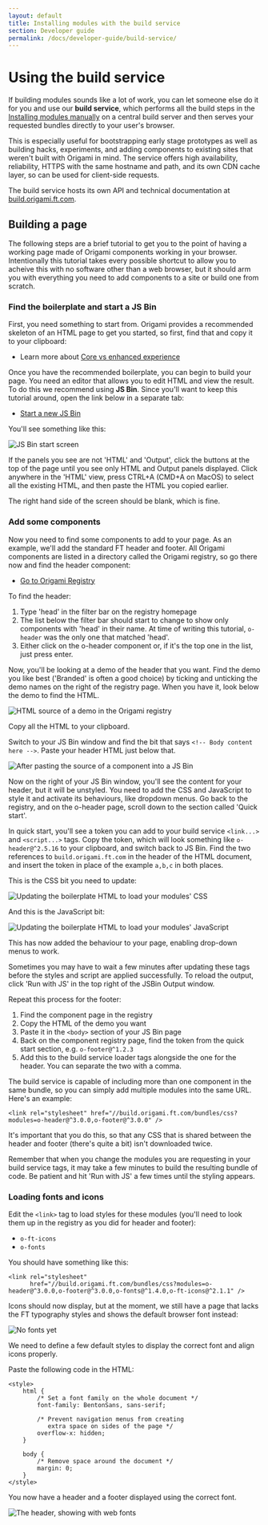 ```yaml
---
layout: default
title: Installing modules with the build service
section: Developer guide
permalink: /docs/developer-guide/build-service/
---
```


# Using the build service

If building modules sounds like a lot of work, you can let someone else do it for you and use our **build service**, which performs all the build steps in the [Installing modules manually]({{site.baseurl}}/docs/developer-guide/building-modules) on a central build server and then serves your requested bundles directly to your user's browser.

This is especially useful for bootstrapping early stage prototypes as well as building hacks, experiments, and adding components to existing sites that weren't built with Origami in mind.  The service offers high availability, reliability, HTTPS with the same hostname and path, and its own CDN cache layer, so can be used for client-side requests.

The build service hosts its own API and technical documentation at [build.origami.ft.com](http://build.origami.ft.com).

## Building a page

The following steps are a brief tutorial to get you to the point of having a working page made of Origami components working in your browser.  Intentionally this tutorial takes every possible shortcut to allow you to acheive this with no software other than a web browser, but it should arm you with everything you need to add components to a site or build one from scratch.

### Find the boilerplate and start a JS Bin

First, you need something to start from.  Origami provides a recommended skeleton of an HTML page to get you started, so first, find that and copy it to your clipboard:

* Learn more about [Core vs enhanced experience]({{site.baseurl}}/docs/developer-guide/using-modules/#core-vs-enhanced-experience)

Once you have the recommended boilerplate, you can begin to build your page.  You need an editor that allows you to edit HTML and view the result.  To do this we recommend using **JS Bin**.  Since you'll want to keep this tutorial around, open the link below in a separate tab:

* [Start a new JS Bin](http://jsbin.com)

You'll see something like this:

![JS Bin start screen](/img/jsbin.png)

If the panels you see are not 'HTML' and 'Output', click the buttons at the top of the page until you see only HTML and Output panels displayed.  Click anywhere in the 'HTML' view, press CTRL+A (CMD+A on MacOS) to select all the existing HTML, and then paste the HTML you copied earlier.

The right hand side of the screen should be blank, which is fine.


### Add some components

Now you need to find some components to add to your page.  As an example, we'll add the standard FT header and footer.  All Origami components are listed in a directory called the Origami registry, so go there now and find the header component:

* [Go to Origami Registry](http://registry.origami.ft.com)

To find the header:

1. Type 'head' in the filter bar on the registry homepage
2. The list below the filter bar should start to change to show only components with 'head' in their name.  At time of writing this tutorial, `o-header` was the only one that matched 'head'.
3. Either click on the o-header component or, if it's the top one in the list, just press enter.

Now, you'll be looking at a demo of the header that you want.  Find the demo you like best ('Branded' is often a good choice) by ticking and unticking the demo names on the right of the registry page.  When you have it, look below the demo to find the HTML.

![HTML source of a demo in the Origami registry](/img/registry-demo-html.png)

Copy all the HTML to your clipboard.

Switch to your JS Bin window and find the bit that says `<!-- Body content here -->`.  Paste your header HTML just below that.

![After pasting the source of a component into a JS Bin](/img/jsbin-unstyled-component.png)

Now on the right of your JS Bin window, you'll see the content for your header, but it will be unstyled.  You need to add the CSS and JavaScript to style it and activate its behaviours, like dropdown menus.  Go back to the registry, and on the o-header page, scroll down to the section called 'Quick start'.

In quick start, you'll see a token you can add to your build service `<link...>` and `<script...>` tags.  Copy the token, which will look something like `o-header@^2.5.16` to your clipboard, and switch back to JS Bin.  Find the two references to `build.origami.ft.com` in the header of the HTML document, and insert the token in place of the example `a,b,c` in both places.

This is the CSS bit you need to update:

![Updating the boilerplate HTML to load your modules' CSS](/img/build-service-link-example.png)

And this is the JavaScript bit:

![Updating the boilerplate HTML to load your modules' JavaScript](/img/build-service-script-example.png)

This has now added the behaviour to your page, enabling drop-down menus to work.

<aside>Sometimes you may have to wait a few minutes after updating these tags before the styles and script are applied successfully.  To reload the output, click 'Run with JS' in the top right of the JSBin Output window.</aside>

Repeat this process for the footer:

1. Find the component page in the registry
1. Copy the HTML of the demo you want
1. Paste it in the `<body>` section of your JS Bin page
1. Back on the component registry page, find the token from the quick start section, e.g. `o-footer@^1.2.3`
1. Add this to the build service loader tags alongside the one for the header.  You can separate the two with a comma.

The build service is capable of including more than one component in the same bundle, so you can simply add multiple modules into the same URL.  Here's an example:

	<link rel="stylesheet" href="//build.origami.ft.com/bundles/css?modules=o-header@^3.0.0,o-footer@^3.0.0" />

It's important that you do this, so that any CSS that is shared between the header and footer (there's quite a bit) isn't downloaded twice.

<aside>Remember that when you change the modules you are requesting in your build service tags, it may take a few minutes to build the resulting bundle of code.  Be patient and hit 'Run with JS' a few times until the styling appears.</aside>


### Loading fonts and icons

Edit the `<link>` tag to load styles for these modules (you'll need to look them up in the registry as you did for header and footer):

* `o-ft-icons`
* `o-fonts`

You should have something like this:

	<link rel="stylesheet"
	      href="//build.origami.ft.com/bundles/css?modules=o-header@^3.0.0,o-footer@^3.0.0,o-fonts@^1.4.0,o-ft-icons@^2.1.1" />

Icons should now display, but at the moment, we still have a page that lacks the FT typography styles and shows the default browser font instead:

![No fonts yet](/img/jsbin-before.png)

We need to define a few default styles to display the correct font and align icons properly.

Paste the following code in the HTML:

    <style>
        html {
            /* Set a font family on the whole document */
            font-family: BentonSans, sans-serif;
    
            /* Prevent navigation menus from creating
               extra space on sides of the page */
            overflow-x: hidden;
        }
    
        body {
            /* Remove space around the document */
            margin: 0;
        }
    </style>

You now have a header and a footer displayed using the correct font.

![The header, showing with web fonts](/img/jsbin-after.png)

